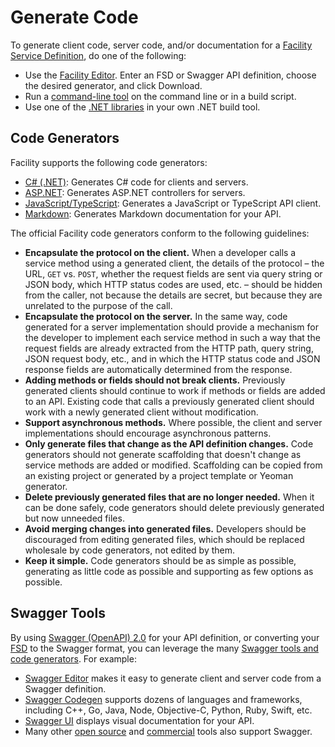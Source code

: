 # Generate Code

To generate client code, server code, and/or documentation for a [Facility Service Definition](/define), do one of the following:</p>

* Use the [Facility Editor](/editor). Enter an FSD or Swagger API definition, choose the desired generator, and click Download.
* Run a [command-line tool](/generate/tools) on the command line or in a build script.
* Use one of the [.NET libraries](https://github.com/FacilityApi) in your own .NET build tool.

## Code Generators

Facility supports the following code generators:

* [C# (.NET)](/generate/csharp): Generates C# code for clients and servers.
* [ASP.NET](/generate/aspnet): Generates ASP.NET controllers for servers.
* [JavaScript/TypeScript](/generate/javascript): Generates a JavaScript or TypeScript API client.
* [Markdown](/generate/markdown): Generates Markdown documentation for your API.

The official Facility code generators conform to the following guidelines:

* **Encapsulate the protocol on the client.** When a developer calls a service method using a generated client, the details of the protocol – the URL, `GET` vs. `POST`, whether the request fields are sent via query string or JSON body, which HTTP status codes are used, etc. – should be hidden from the caller, not because the details are secret, but because they are unrelated to the purpose of the call.
* **Encapsulate the protocol on the server.** In the same way, code generated for a server implementation should provide a mechanism for the developer to implement each service method in such a way that the request fields are already extracted from the HTTP path, query string, JSON request body, etc., and in which the HTTP status code and JSON response fields are automatically determined from the response.
* **Adding methods or fields should not break clients.** Previously generated clients should continue to work if methods or fields are added to an API. Existing code that calls a previously generated client should work with a newly generated client without modification.
* **Support asynchronous methods.** Where possible, the client and server implementations should encourage asynchronous patterns.
* **Only generate files that change as the API definition changes.** Code generators should not generate scaffolding that doesn't change as service methods are added or modified. Scaffolding can be copied from an existing project or generated by a project template or Yeoman generator.
* **Delete previously generated files that are no longer needed.** When it can be done safely, code generators should delete previously generated but now unneeded files.
* **Avoid merging changes into generated files.** Developers should be discouraged from editing generated files, which should be replaced wholesale by code generators, not edited by them.
* **Keep it simple.** Code generators should be as simple as possible, generating as little code as possible and supporting as few options as possible.

## Swagger Tools

By using [Swagger (OpenAPI) 2.0](/define/swagger) for your API definition, or converting your [FSD](/define/fsd) to the Swagger format, you can leverage the many [Swagger tools and code generators](http://swagger.io/tools/). For example:

* [Swagger Editor](http://swagger.io/swagger-editor/) makes it easy to generate client and server code from a Swagger definition.
* [Swagger Codegen](http://swagger.io/swagger-codegen/) supports dozens of languages and frameworks, including C++, Go, Java, Node, Objective-C, Python, Ruby, Swift, etc.
* [Swagger UI](http://swagger.io/swagger-ui/) displays visual documentation for your API.
* Many other [open source](http://swagger.io/open-source-integrations/) and [commercial](http://swagger.io/commercial-tools/) tools also support Swagger.
